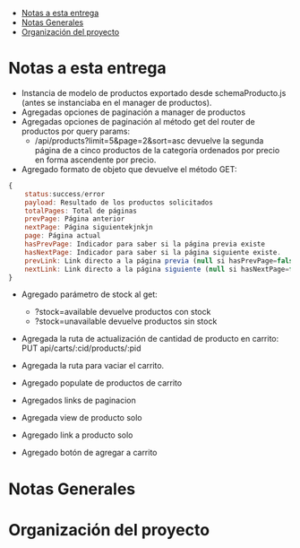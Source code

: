 - [Notas a esta entrega](#org98494a1)
- [Notas Generales](#orga1a1570)
- [Organización del proyecto](#org606d375)



<a id="org98494a1"></a>

# Notas a esta entrega

-   Instancia de modelo de productos exportado desde schemaProducto.js (antes se instanciaba en el manager de productos).
-   Agregadas opciones de paginación a manager de productos
-   Agregadas opciones de paginación al método get del router de productos por query params:
    -   /api/products?limit=5&page=2&sort=asc devuelve la segunda página de a cinco productos de la categoría ordenados por precio en forma ascendente por precio.
-   Agregado formato de objeto que devuelve el método GET:

```js
{
	status:success/error
    payload: Resultado de los productos solicitados
    totalPages: Total de páginas
    prevPage: Página anterior
    nextPage: Página siguientekjnkjn
    page: Página actual
    hasPrevPage: Indicador para saber si la página previa existe
    hasNextPage: Indicador para saber si la página siguiente existe.
    prevLink: Link directo a la página previa (null si hasPrevPage=false)
    nextLink: Link directo a la página siguiente (null si hasNextPage=false)
}

```

-   Agregado parámetro de stock al get:
    -   ?stock=available devuelve productos con stock
    -   ?stock=unavailable devuelve productos sin stock

-   Agregada la ruta de actualización de cantidad de producto en carrito: PUT api/carts/:cid/products/:pid

-   Agregada la ruta para vaciar el carrito.

-   Agregado populate de productos de carrito

-   Agregados links de paginacion

-   Agregada view de producto solo

-   Agregado link a producto solo

-   Agregado botón de agregar a carrito


<a id="orga1a1570"></a>

# Notas Generales


<a id="org606d375"></a>

# Organización del proyecto
